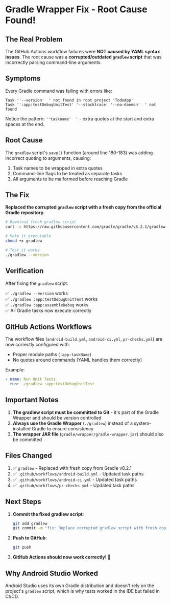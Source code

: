 # Gradle Wrapper Fix - Root Cause Found!

## The Real Problem

The GitHub Actions workflow failures were **NOT caused by YAML syntax issues**. The root cause was a **corrupted/outdated `gradlew` script** that was incorrectly parsing command-line arguments.

## Symptoms

Every Gradle command was failing with errors like:
```
Task ''--version'  ' not found in root project 'TodoApp'
Task '':app:testDebugUnitTest' '--stacktrace' '--no-daemon'  ' not found
```

Notice the pattern: `''taskname'  '` - extra quotes at the start and extra spaces at the end.

## Root Cause

The `gradlew` script's `save()` function (around line 180-183) was adding incorrect quoting to arguments, causing:
1. Task names to be wrapped in extra quotes
2. Command-line flags to be treated as separate tasks
3. All arguments to be malformed before reaching Gradle

## The Fix

**Replaced the corrupted `gradlew` script with a fresh copy from the official Gradle repository.**

```bash
# Download fresh gradlew script
curl -s https://raw.githubusercontent.com/gradle/gradle/v8.2.1/gradlew -o gradlew

# Make it executable
chmod +x gradlew

# Test it works
./gradlew --version
```

## Verification

After fixing the `gradlew` script:

✅ `./gradlew --version` works  
✅ `./gradlew :app:testDebugUnitTest` works  
✅ `./gradlew :app:assembleDebug` works  
✅ All Gradle tasks now execute correctly

## GitHub Actions Workflows

The workflow files (`android-build.yml`, `android-ci.yml`, `pr-checks.yml`) are now correctly configured with:
- Proper module paths (`:app:taskName`)
- No quotes around commands (YAML handles them correctly)

Example:
```yaml
- name: Run Unit Tests
  run: ./gradlew :app:testDebugUnitTest
```

## Important Notes

1. **The gradlew script must be committed to Git** - it's part of the Gradle Wrapper and should be version controlled
2. **Always use the Gradle Wrapper** (`./gradlew`) instead of a system-installed Gradle to ensure consistency
3. **The wrapper JAR file** (`gradle/wrapper/gradle-wrapper.jar`) should also be committed

## Files Changed

1. ✅ `gradlew` - Replaced with fresh copy from Gradle v8.2.1
2. ✅ `.github/workflows/android-build.yml` - Updated task paths
3. ✅ `.github/workflows/android-ci.yml` - Updated task paths  
4. ✅ `.github/workflows/pr-checks.yml` - Updated task paths

## Next Steps

1. **Commit the fixed gradlew script**:
   ```bash
   git add gradlew
   git commit -m "fix: Replace corrupted gradlew script with fresh copy"
   ```

2. **Push to GitHub**:
   ```bash
   git push
   ```

3. **GitHub Actions should now work correctly!** 🎉

## Why Android Studio Worked

Android Studio uses its own Gradle distribution and doesn't rely on the project's `gradlew` script, which is why tests worked in the IDE but failed in CI/CD.
